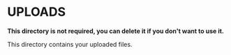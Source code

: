 # UPLOADS

**This directory is not required, you can delete it if you don't want to use it.**

This directory contains your uploaded files.